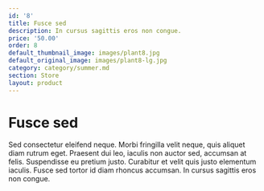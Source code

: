 ```yaml
---
id: '8'
title: Fusce sed
description: In cursus sagittis eros non congue.
price: '50.00'
order: 8
default_thumbnail_image: images/plant8.jpg
default_original_image: images/plant8-lg.jpg
category: category/summer.md
section: Store
layout: product
---
```


# Fusce sed

Sed consectetur eleifend neque. Morbi fringilla velit neque, quis aliquet diam rutrum eget. Praesent dui leo, iaculis non auctor sed, accumsan at felis. Suspendisse eu pretium justo. Curabitur et velit quis justo elementum iaculis. Fusce sed tortor id diam rhoncus accumsan. In cursus sagittis eros non congue.